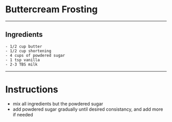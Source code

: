 # Buttercream Frosting

---

## Ingredients
    - 1/2 cup butter
    - 1/2 cup shortening
    - 4 cups of powdered sugar
    - 1 tsp vanilla
    - 2-3 TBS milk

---

# Instructions
- mix all ingredients but the powdered sugar
- add powdered sugar gradually until desired consistancy, and add more if needed
